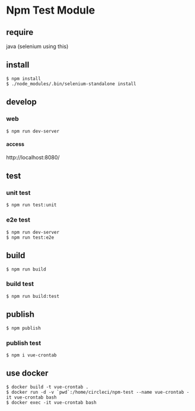 # Npm Test Module
## require
java (selenium using this)

## install
```
$ npm install
$ ./node_modules/.bin/selenium-standalone install
```

## develop
### web
```
$ npm run dev-server
```

#### access
http://localhost:8080/

## test
### unit test
```
$ npm run test:unit
```

### e2e test
```
$ npm run dev-server
$ npm run test:e2e
```

## build
```
$ npm run build
```

### build test
```
$ npm run build:test
```

## publish
```
$ npm publish
```

### publish test
```
$ npm i vue-crontab
```

## use docker
```
$ docker build -t vue-crontab .
$ docker run -d -v `pwd`:/home/circleci/npm-test --name vue-crontab -it vue-crontab bash
$ docker exec -it vue-crontab bash
```
